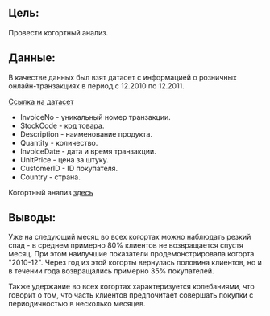 ## Цель:
Провести когортный анализ.

## Данные:
В качестве данных был взят датасет с информацией о розничных онлайн-транзакциях в период с 12.2010 по 12.2011. 

[Ссылка на датасет](https://www.kaggle.com/datasets/mathchi/online-retail-ii-data-set-from-ml-repository)

- InvoiceNo - уникальный номер транзакции.
- StockCode - код товара.
- Description - наименование продукта.
- Quantity - количество.
- InvoiceDate - дата и время транзакции.
- UnitPrice - цена за штуку.
- CustomerID - ID покупателя.
- Country - страна.

Когортный анализ [здесь](https://github.com/ValeriaGlushkova/Cohort-Analysis-Online-Retail/blob/main/Cohort%20Analysis.ipynb)

## Выводы:

Уже на следующий месяц во всех когортах можно наблюдать резкий спад - в среднем примерно 80% клиентов не возвращается спустя месяц. При этом наилучшие показатели продемонстрировала когорта "2010-12". Через год из этой когорты вернулась половина клиентов, но и в течении года возвращались примерно 35% покупателей.

Также удержание во всех когортах характеризуется колебаниями, что говорит о том, что часть клиентов предпочитает совершать покупки с периодичностью в несколько месяцев.


